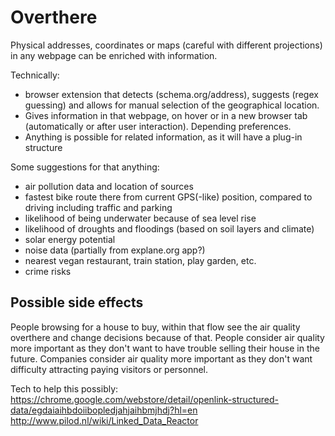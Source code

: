 # Overthere

Physical addresses, coordinates or maps (careful with different projections) in any webpage can be enriched with information.

Technically:
- browser extension that detects (schema.org/address), suggests (regex guessing) and allows for manual selection of the geographical location.
- Gives information in that webpage, on hover or in a new browser tab (automatically or after user interaction). Depending preferences.
- Anything is possible for related information, as it will have a plug-in structure

Some suggestions for that anything:
- air pollution data and location of sources
- fastest bike route there from current GPS(-like) position, compared to driving including traffic and parking
- likelihood of being underwater because of sea level rise
- likelihood of droughts and floodings (based on soil layers and climate)
- solar energy potential
- noise data (partially from explane.org app?)
- nearest vegan restaurant, train station, play garden, etc.
- crime risks

## Possible side effects

People browsing for a house to buy, within that flow see the air quality overthere and change decisions because of that.
People consider air quality more important as they don't want to have trouble selling their house in the future.
Companies consider air quality more important as they don't want difficulty attracting paying visitors or personnel.

Tech to help this possibly:
https://chrome.google.com/webstore/detail/openlink-structured-data/egdaiaihbdoiibopledjahjaihbmjhdj?hl=en
http://www.pilod.nl/wiki/Linked_Data_Reactor
